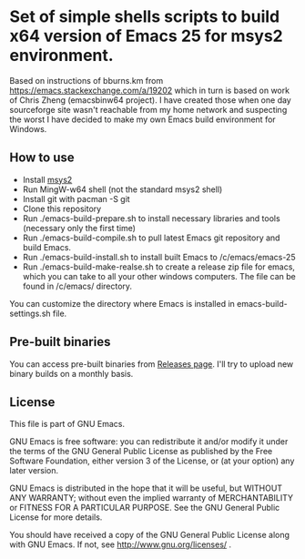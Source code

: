 Set of simple shells scripts to build x64 version of Emacs 25 for msys2 environment.
=======================

Based on instructions of bburns.km from https://emacs.stackexchange.com/a/19202 which in turn is based on work of Chris Zheng (emacsbinw64 project). I have created those when one day sourceforge site wasn't reachable from my home network and suspecting the worst I have decided to make my own Emacs build environment for Windows.

How to use 
--------------
* Install [msys2](https://msys2.github.io/)
* Run MingW-w64 shell (not the standard msys2 shell)
* Install git with pacman -S git
* Clone this repository
* Run ./emacs-build-prepare.sh to install necessary libraries and tools (necessary only the first time)
* Run ./emacs-build-compile.sh to pull latest Emacs git repository and build Emacs.
* Run ./emacs-build-install.sh to install built Emacs to /c/emacs/emacs-25
* Run ./emacs-build-make-realse.sh to create a release zip file for emacs, which you can take to all your other windows computers. The file can be found in /c/emacs/ directory.

You can customize the directory where Emacs is installed in emacs-build-settings.sh file.

Pre-built binaries
--------------
You can access pre-built binaries from [Releases page](https://github.com/adamkruszewski/build-scripts-emacs-win64/releases). I'll try to upload new binary builds on a monthly basis.

License
--------------
This file is part of GNU Emacs.

GNU Emacs is free software: you can redistribute it and/or modify it under the terms of the GNU General Public License as published by the Free Software Foundation, either version 3 of the License, or (at your option) any later version.

GNU Emacs is distributed in the hope that it will be useful, but WITHOUT ANY WARRANTY; without even the implied warranty of MERCHANTABILITY or FITNESS FOR A PARTICULAR PURPOSE. See the GNU General Public License for more details.

You should have received a copy of the GNU General Public License along with GNU Emacs. If not, see http://www.gnu.org/licenses/ .
